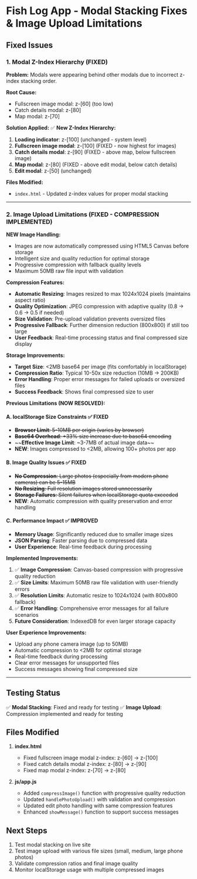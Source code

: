 # Fish Log App - Modal Stacking Fixes & Image Upload Limitations

## Fixed Issues

### 1. Modal Z-Index Hierarchy (FIXED)

**Problem:** Modals were appearing behind other modals due to incorrect z-index stacking order.

**Root Cause:**
- Fullscreen image modal: z-[60] (too low)
- Catch details modal: z-[80]
- Map modal: z-[70]

**Solution Applied:**
✅ **New Z-Index Hierarchy:**
1. **Loading indicator**: z-[100] (unchanged - system level)
2. **Fullscreen image modal**: z-[100] (FIXED - now highest for images)
3. **Catch details modal**: z-[90] (FIXED - above map, below fullscreen image)
4. **Map modal**: z-[80] (FIXED - above edit modal, below catch details)
5. **Edit modal**: z-[50] (unchanged)

**Files Modified:**
- `index.html` - Updated z-index values for proper modal stacking

---

### 2. Image Upload Limitations (FIXED - COMPRESSION IMPLEMENTED)

**NEW Image Handling:**
- Images are now automatically compressed using HTML5 Canvas before storage
- Intelligent size and quality reduction for optimal storage
- Progressive compression with fallback quality levels
- Maximum 50MB raw file input with validation

**Compression Features:**
- **Automatic Resizing**: Images resized to max 1024x1024 pixels (maintains aspect ratio)
- **Quality Optimization**: JPEG compression with adaptive quality (0.8 → 0.6 → 0.5 if needed)
- **Size Validation**: Pre-upload validation prevents oversized files
- **Progressive Fallback**: Further dimension reduction (800x800) if still too large
- **User Feedback**: Real-time processing status and final compressed size display

**Storage Improvements:**
- **Target Size**: <2MB base64 per image (fits comfortably in localStorage)
- **Compression Ratio**: Typical 10-50x size reduction (10MB → 200KB)
- **Error Handling**: Proper error messages for failed uploads or oversized files
- **Success Feedback**: Shows final compressed size to user

**Previous Limitations (NOW RESOLVED):**

#### A. localStorage Size Constraints ✅ FIXED
- ~~**Browser Limit**: 5-10MB per origin (varies by browser)~~
- ~~**Base64 Overhead**: +33% size increase due to base64 encoding~~
- ~~**Effective Image Limit**: ~3-7MB of actual image data~~
- **NEW**: Images compressed to <2MB, allowing 100+ photos per app

#### B. Image Quality Issues ✅ FIXED
- ~~**No Compression**: Large photos (especially from modern phone cameras) can be 5-15MB~~
- ~~**No Resizing**: Full resolution images stored unnecessarily~~
- ~~**Storage Failures**: Silent failures when localStorage quota exceeded~~
- **NEW**: Automatic compression with quality preservation and error handling

#### C. Performance Impact ✅ IMPROVED
- **Memory Usage**: Significantly reduced due to smaller image sizes
- **JSON Parsing**: Faster parsing due to compressed data
- **User Experience**: Real-time feedback during processing

**Implemented Improvements:**
1. ✅ **Image Compression**: Canvas-based compression with progressive quality reduction
2. ✅ **Size Limits**: Maximum 50MB raw file validation with user-friendly errors
3. ✅ **Resolution Limits**: Automatic resize to 1024x1024 (with 800x800 fallback)
4. ✅ **Error Handling**: Comprehensive error messages for all failure scenarios
5. **Future Consideration**: IndexedDB for even larger storage capacity

**User Experience Improvements:**
- Upload any phone camera image (up to 50MB)
- Automatic compression to <2MB for optimal storage
- Real-time feedback during processing
- Clear error messages for unsupported files
- Success messages showing final compressed size

---

## Testing Status

✅ **Modal Stacking**: Fixed and ready for testing
✅ **Image Upload**: Compression implemented and ready for testing

## Files Modified

1. **index.html**
   - Fixed fullscreen image modal z-index: z-[60] → z-[100]
   - Fixed catch details modal z-index: z-[80] → z-[90]
   - Fixed map modal z-index: z-[70] → z-[80]

2. **js/app.js**
   - Added `compressImage()` function with progressive quality reduction
   - Updated `handlePhotoUpload()` with validation and compression
   - Updated edit photo handling with same compression features
   - Enhanced `showMessage()` function to support success messages

## Next Steps

1. Test modal stacking on live site
2. Test image upload with various file sizes (small, medium, large phone photos)
3. Validate compression ratios and final image quality
4. Monitor localStorage usage with multiple compressed images
